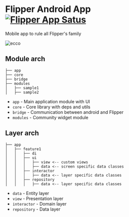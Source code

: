 # Flipper Android App [![Flipper App Satus](https://github.com/Flipper-Zero/Flipper-Android-App/workflows/Android%20CI/badge.svg)](https://github.com/Flipper-Zero/Flipper-Android-App/actions)

Mobile app to rule all Flipper's family

![ecco](https://user-images.githubusercontent.com/5871715/90445233-04748100-e0e8-11ea-9e74-19390b0acfb4.png)
## Module arch

```
├── app
├── core
├── bridge
├── modules
│   ├── sample1
│   ├── sample2
```

- `app` - Main application module with UI
- `core` - Core library with deps and utils
- `bridge` - Communication between android and Flipper
- `modules` - Community widget module

## Layer arch

```
├── app
│   ├── feature1
│   │   ├── di
│   │   ├── ui
│   │   │   ├── view <-- custom views
│   │   │   ├── data <-- screen specific data classes
│   │   ├── interactor
│   │   │   ├── data <-- layer specific data classes
│   │   ├── repository
│   │   │   ├── data <-- layer specific data classes
```

- `data` - Entity layer
- `view` - Presentation layer
- `interactor` - Domain layer
- `repository` - Data layer
